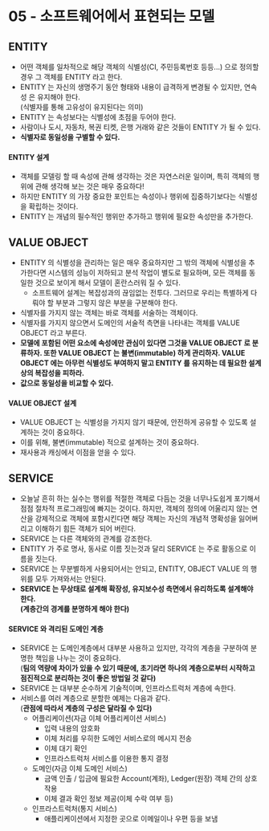 # 05 - 소프트웨어에서 표현되는 모델

## ENTITY&#x20;

* 어떤 객체를 일차적으로 해당 객체의 식별성(CI, 주민등록번호 등등...) 으로 정의할 경우 그 객체를 ENTITY 라고 한다.&#x20;
* ENTITY 는 자신의 생명주기 동안 형태와 내용이 급격하게 변경될 수 있지만, 연속성 은 유지해야 한다. \
  (식별자를 통해 고유성이 유지된다는 의미)
* &#x20;ENTITY 는 속성보다는 식별성에 초점을 두어야 한다.&#x20;
* 사람이나 도시, 자동차, 복권 티켓, 은행 거래와 같은 것들이 ENTITY 가 될 수 있다.&#x20;
* **식별자로 동일성을 구별할 수 있다.**&#x20;

#### ENTITY 설계&#x20;

* 객체를 모델링 할 때 속성에 관해 생각하는 것은 자연스러운 일이며, 특히 객체의 행위에 관해 생각해 보는 것은 매우 중요하다!&#x20;
* 하지만 ENTITY 의 가장 중요한 포인트는 속성이나 행위에 집중하기보다는 식별성을 확립하는 것이다.&#x20;
* ENTITY 는 개념의 필수적인 행위만 추가하고 행위에 필요한 속성만을 추가한다.&#x20;

## VALUE OBJECT

* ENTITY 의 식별성을 관리하는 일은 매우 중요하지만 그 밖의 객체에 식별성을 추가한다면 시스템의 성능이 저하되고 분석 작업이 별도로 필요하며, 모든 객체를 동일한 것으로 보이게 해서 모델이 혼란스러워 질 수 있다.&#x20;
  * 소프트웨어 설계는 복잡성과의 끊임없는 전투다. 그러므로 우리는 특별하게 다뤄야 할 부분과 그렇지 않은 부분을 구분해야 한다.&#x20;
* 식별자를 가지지 않는 객체는 바로 객체를 서술하는 객체이다.&#x20;
* 식별자를 가지지 않으면서 도메인의 서술적 측면을 나타내는 객체를 VALUE OBJECT 라고 부른다.&#x20;
* **모델에 포함된 어떤 요소에 속성에만 관심이 있다면 그것을 VALUE OBJECT 로 분류하자. 또한 VALUE OBJECT 는 불변(immutable) 하게 관리하자. VALUE OBJECT 에는 아무런 식별성도 부여하지 말고 ENTITY 를 유지하는 데 필요한 설계상의 복잡성을 피하라.**&#x20;
* **값으로 동일성을 비교할 수 있다.**&#x20;

#### VALUE OBJECT 설계&#x20;

* VALUE OBJECT 는 식별성을 가지지 않기 때문에, 안전하게 공유할 수 있도록 설계하는 것이 중요하다.&#x20;
* 이를 위해, 불변(immutable) 적으로 설계하는 것이 중요하다.&#x20;
* 재사용과 캐싱에서 이점을 얻을 수 있다.&#x20;

## SERVICE

* 오늘날 흔히 하는 실수는 행위를 적절한 객체로 다듬는 것을 너무나도쉽게 포기해서 점점 절차적 프로그래밍에 빠지는 것이다. 하지만, 객체의 정의에 어울리지 않는 연산을 강제적으로 객체에 포함시킨다면 해당 객체는 자신의 개념적 명확성을 잃어버리고 이해하기 힘든 객체가 되어 버린다.&#x20;
* SERVICE 는 다른 객체와의 관계를 강조한다.&#x20;
* ENTITY 가 주로 명사, 동사로 이름 짓는것과 달리 SERVICE 는 주로 활동으로 이름을 짓는다.
* SERVICE 는 무분별하게 사용되어서는 안되고, ENTITY, OBJECT VALUE 의 행위를 모두 가져와서는 안된다.&#x20;
* **SERVICE 는 무상태로 설계해 확장성, 유지보수성 측면에서 유리하도록 설계해야 한다.** \
  **(계층간의 경계를 분명하게 해야 한다)**&#x20;

#### SERVICE 와 격리된 도메인 계층&#x20;

* SERVICE 는 도메인계층에서 대부분 사용하고 있지만, 각각의 계층을 구분하여 분명한 책임을 나누는 것이 중요하다. \
  (**팀의 역량에 차이가 있을 수 있기 때문에, 초기라면 하나의 계층으로부터 시작하고 점진적으로 분리하는 것이 좋은 방법일 것 같다)**&#x20;
* SERVICE 는 대부분 순수하게 기술적이며, 인프라스트럭처 계층에 속한다.&#x20;
* 서비스를 여러 계층으로 분할한 예제는 다음과 같다. \
  (**관점에 따라서 계층의 구성은 달라질 수 있다)**
  * 어플리케이션(자금 이체 어플리케이션 서비스)&#x20;
    * 입력 내용의 암호화&#x20;
    * 이체 처리를 우히한 도메인 서비스로의 메시지 전송
    * 이체 대기 확인&#x20;
    * 인프라스트럭처 서비스를 이용한 통지 결정&#x20;
  * 도메인(자금 이체 도메인 서비스) &#x20;
    * 금액 인출 / 입금에 필요한 Account(계좌), Ledger(원장) 객체 간의 상호 작용&#x20;
    * 이체 결과 확인 정보 제공(이체 수락 여부 등)&#x20;
  * 인프라스트럭처(통지 서비스)&#x20;
    * 애플리케이션에서 지정한 곳으로 이메일이나 우편 등을 보냄
